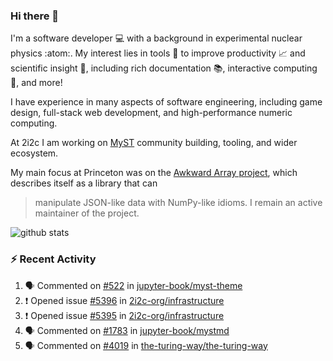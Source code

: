 ### Hi there 👋 

I'm a software developer 💻 with a background in experimental nuclear physics :atom:. My interest lies in tools :wrench: to improve productivity :chart_with_upwards_trend: and scientific insight :telescope:, including rich documentation 📚, interactive computing 🧮, and more! 

I have experience in many aspects of software engineering, including game design, full-stack web development, and high-performance numeric computing. 

At 2i2c I am working on [MyST](https://github.com/jupyter-book/mystmd) community building, tooling, and wider ecosystem. 

My main focus at Princeton was on the [Awkward Array project](awkward-array.org/), which describes itself as a library that can 
> manipulate JSON-like data with NumPy-like idioms. I remain an active maintainer of the project. 

![github stats](https://github-readme-stats.vercel.app/api?username=agoose77&show_icons=true&hide_rank=true&hide_title=true&bg_color=30,e76445,904e95&text_color=efe3ec&icon_color=efe3ec)
<!--
**agoose77/agoose77** is a ✨ _special_ ✨ repository because its `README.md` (this file) appears on your GitHub profile.

Here are some ideas to get you started:

- 🔭 I’m currently working on ...
- 🌱 I’m currently learning ...
- 👯 I’m looking to collaborate on ...
- 🤔 I’m looking for help with ...
- 💬 Ask me about ...
- 📫 How to reach me: ...
- 😄 Pronouns: ...
- ⚡ Fun fact: ...
-->

### :zap: Recent Activity

<!--START_SECTION:activity-->
1. 🗣 Commented on [#522](https://github.com/jupyter-book/myst-theme/pull/522#issuecomment-2605046977) in [jupyter-book/myst-theme](https://github.com/jupyter-book/myst-theme)
2. ❗ Opened issue [#5396](https://github.com/2i2c-org/infrastructure/issues/5396) in [2i2c-org/infrastructure](https://github.com/2i2c-org/infrastructure)
3. ❗ Opened issue [#5395](https://github.com/2i2c-org/infrastructure/issues/5395) in [2i2c-org/infrastructure](https://github.com/2i2c-org/infrastructure)
4. 🗣 Commented on [#1783](https://github.com/jupyter-book/mystmd/issues/1783#issuecomment-2598307727) in [jupyter-book/mystmd](https://github.com/jupyter-book/mystmd)
5. 🗣 Commented on [#4019](https://github.com/the-turing-way/the-turing-way/pull/4019#issuecomment-2593404462) in [the-turing-way/the-turing-way](https://github.com/the-turing-way/the-turing-way)
<!--END_SECTION:activity-->
